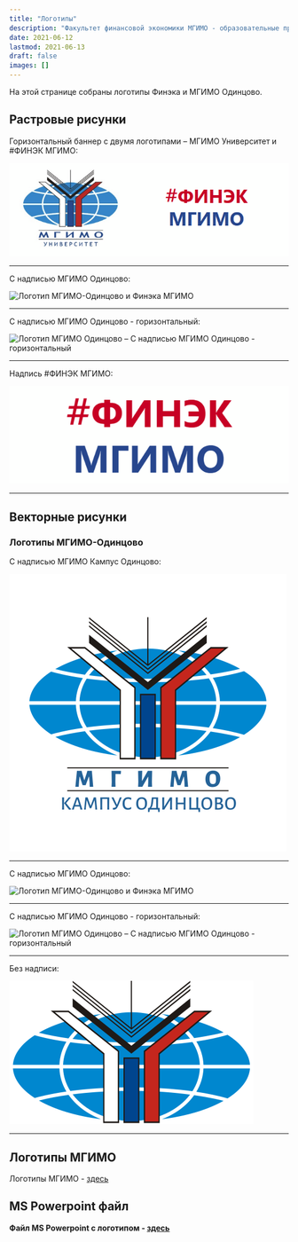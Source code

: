 ```yaml
---
title: "Логотипы"
description: "Факультет финансовой экономики МГИМО - образовательные программы по экономике, менеджменту и бизнес-информатике на собственном кампусе в Одинцово."
date: 2021-06-12
lastmod: 2021-06-13
draft: false
images: []
---
```


На этой странице собраны логотипы Финэка и МГИМО Одинцово.

## Растровые рисунки

Горизонтальный баннер с двумя логотипами – МГИМО Университет и #ФИНЭК МГИМО:

![Логотип МГИМО-Одинцово и Финэка МГИМО](front_dash.png)

---

C надписью МГИМО Одинцово:

![Логотип МГИМО-Одинцово и Финэка МГИМО](MGIMO_Odin-ru.png)

---

C надписью МГИМО Одинцово - горизонтальный:

![Логотип МГИМО Одинцово – C надписью МГИМО Одинцово - горизонтальный](MGIMO_Odin-ru-horisont.png)

---

Надпись #ФИНЭК МГИМО:

![Логотип Финэка МГИМО](finec.png)

---

## Векторные рисунки

### Логотипы МГИМО-Одинцово

C надписью МГИМО Кампус Одинцово:

![Логотип МГИМО Одинцово – C надписью МГИМО Кампус Одинцово](vector-caption.svg)

---

C надписью МГИМО Одинцово:

![Логотип МГИМО-Одинцово и Финэка МГИМО](MGIMO_Odin-ru.svg)

---

C надписью МГИМО Одинцово - горизонтальный:

![Логотип МГИМО Одинцово – C надписью МГИМО Одинцово - горизонтальный](MGIMO_Odin-ru-horisont.svg)

---

Без надписи:

![Логотип МГИМО Одинцово – Без надписи](vector.svg)

---

## Логотипы МГИМО

Логотипы МГИМО - [здесь](https://mgimo.ru/about/today/logo/)

## MS Powerpoint файл

**Файл MS Powerpoint c логотипом - [здесь](finec_logo.pptx)**
